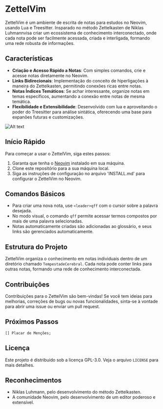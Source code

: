 # ZettelVim

ZettelVim é um ambiente de escrita de notas para estudos no Neovim, usando Lua e Treesitter. Insparado no método Zettelkasten de Niklas Luhmannvisa criar um ecossistema de conhecimento interconectado, onde cada nota pode ser facilmente acessada, criada e interligada, formando uma rede robusta de informações.

## Características

- **Criação e Acesso Rápido a Notas**: Com simples comandos, crie e acesse notas diretamente no Neovim.
- **Links Bidirecionais**: Implementação do conceito de hiperligações à maneira do Zettelkasten, permitindo conexões ricas entre notas.
- **Notas Índices Temáticos**: Se achar interessante, organize notas em temas específicos, aumentando a conexão entre notas de mesma temática.
- **Flexibilidade e Extensibilidade**: Desenvolvido com lua e aproveitando o poder do Treesitter para análise sintática, oferecendo uma base para expanões futuras e customizações.

![Alt text](https://raw.githubusercontent.com/Gabriel-Goes/ZettelVim/main/zettelvim2.gif)

## Início Rápido

Para começar a usar o ZettelVim, siga estes passos:

1. Garanta que tenha o [Neovim](https://neovim.io/) instalado em sua máquina.
2. Clone este repositório para a sua máquina local.
3. Siga as instruções de configuração no arquivo 'INSTALL.md' para configurar o ZettelVim no Neovim.

## Comandos Básicos

- Para criar uma nova nota, use `<leader>qff` com o cursor sobre a palavra desejada.
- No modo visual, o comando `qff` permite acessar termos compostos por mais de uma palavra selecionadas.
- Notas automaticamente criadas são adicionadas ao glossário, e seus links são gerenciados automaticamente.

## Estrutura do Projeto

ZettelVim organiza o conhecimento em notas individuais dentro de um diretório chamado `TempestadeCerebral`. Cada nota pode conter links para outras notas, formando uma rede de conhecimento interconectada.

## Contribuições

Contribuições para o ZettelVim são bem-vindas! Se você tem ideias para melhorias, correções de bugs ou novas funcionalidades, sinta-se à vontade para abrir uma issue ou enviar um pull request.

## Próximos Passos
    [] Placar de Menções;    

## Licença

Este projeto é distribuido sob a licença GPL-3.0. Veja o arquivo `LICENSE` para mais detalhes.

## Reconhecimentos

- Niklas Luhmann, pelo desenvolvimento do método Zettelkasten.
- A comunidade Neovim, pelo desenvolvimento de um editor poderoso e extensível.
